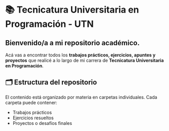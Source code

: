 # 📚 Tecnicatura Universitaria en Programación - UTN

## Bienvenido/a a mi repositorio académico.

Acá vas a encontrar todos los **trabajos prácticos, ejercicios, apuntes y proyectos** que realicé a lo largo de mi carrera de **Tecnicatura Universitaria en Programación**.

## 🗂 Estructura del repositorio

El contenido está organizado por materia en carpetas individuales. Cada carpeta puede contener:

- Trabajos prácticos
- Ejercicios resueltos
- Proyectos o desafíos finales
